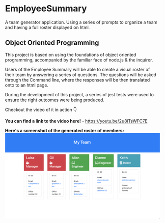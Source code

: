 # EmployeeSummary
A team generator application. Using a series of prompts to organize a team and having a full roster displayed on html.


## Object Oriented Programming

This project is based on using the foundations of object oriented programming, accompanied by the familiar face of node.js & the inquirer. 

Users of the Employee Summary will be able to create a visual roster of their team by answering a series of questions. The questions will be asked through the Command line, where the responses will be then translated onto to an html page. 

During the development of this project, a series of jest tests were used to ensure the right outcomes were being produced. 

Checkout the video of it in action 👇


**You can find a link to the video here!** - https://youtu.be/2u8iTsWFC7E

**Here's a screenshot of the generated roster of members:**
![Employee Summary Screenshot](EmployeeGeneratorSS.png)